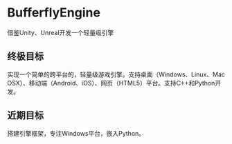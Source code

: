 # BufferflyEngine
借鉴Unity、Unreal开发一个轻量级引擎

## 终极目标
实现一个简单的跨平台的，轻量级游戏引擎。支持桌面（Windows、Linux、Mac OSX）、移动端（Android、iOS）、网页（HTML5）平台。支持C++和Python开发。

## 近期目标
搭建引擎框架，专注Windows平台，嵌入Python。
